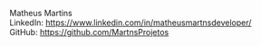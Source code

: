 
Matheus Martins <br>
LinkedIn: https://www.linkedin.com/in/matheusmartnsdeveloper/ <br>
GitHub: https://github.com/MartnsProjetos <br>


